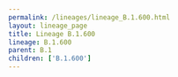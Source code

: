 ```yaml
---
permalink: /lineages/lineage_B.1.600.html
layout: lineage_page
title: Lineage B.1.600
lineage: B.1.600
parent: B.1
children: ['B.1.600']
---
```


